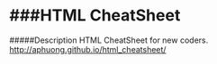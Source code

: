 ###HTML CheatSheet
===============

#####Description
HTML CheatSheet for new coders.
http://aphuong.github.io/html_cheatsheet/
